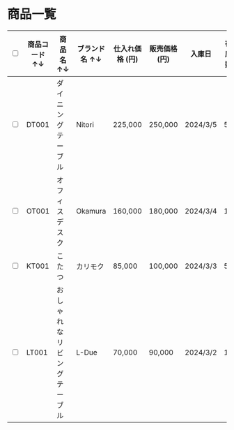 # 商品一覧

| <input type="checkbox"> | 商品コード ↑↓ | 商品名 ↑↓        | ブランド名 ↑↓ | 仕入れ価格 (円) | 販売価格 (円) | 入庫日      | 在庫数 | サイズ(cm)  | 仮押さえ | 保留 | 詳細情報                         |
|-------------------------|----------|---------------|----------|-----------|----------|----------|-----|----------|------|----|------------------------------|
| <input type="checkbox"> | DT001    | ダイニングテーブル     | Nitori   | 225,000   | 250,000  | 2024/3/5 | 50  | 90x85x60 | 3    | 1  | [詳細](https://www.google.com) |
| <input type="checkbox"> | OT001    | オフィスデスク       | Okamura  | 160,000   | 180,000  | 2024/3/4 | 10  | 90x70x65 | 2    | 2  | [詳細](https://www.google.com) |
| <input type="checkbox"> | KT001    | こたつ           | カリモク     | 85,000    | 100,000  | 2024/3/3 | 5   | 75x50x32 | 1    |    | [詳細](https://www.google.com) |
| <input type="checkbox"> | LT001    | おしゃれなリビングテーブル | L-Due    | 70,000    | 90,000   | 2024/3/2 | 15  | 55x45x30 | 5    | 3  | [詳細](https://www.google.com) |


